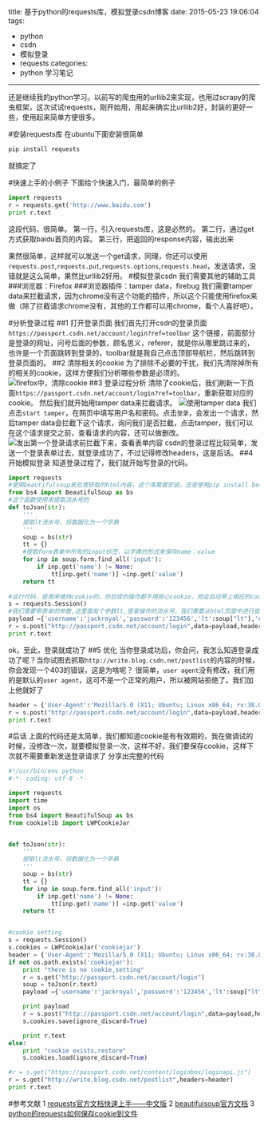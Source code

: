 title: 基于python的requests库，模拟登录csdn博客
date: 2015-05-23 19:06:04
tags:
- python
- csdn
- 模拟登录
- requests
categories:
- python 学习笔记
---
还是继续我的python学习。以前写的爬虫用的urllib2来实现，也用过scrapy的爬虫框架，这次试试requests，刚开始用，用起来确实比urllib2好，封装的更好一些，使用起来简单方便很多。
<!-- more -->
#安装requests库
在ubuntu下面安装很简单
```bash
pip install requests
```
就搞定了

#快速上手的小例子
下面给个快速入门，最简单的例子
```python
import requests
r = requests.get('http://www.baidu.com')
print r.text
```
这段代码，很简单。
第一行，引入requests库，这是必然的。
第二行，通过get方式获取baidu首页的内容。
第三行，把返回的response内容，输出出来

果然很简单，这样就可以发送一个get请求，同理，你还可以使用
`requests.post`,`requests.put`,`requests.options`,`requests.head`，发送请求，没错就是这么简单，果然比urllib2好用。
#模拟登录csdn
我们需要其他的辅助工具
###浏览器：Firefox
###浏览器插件：tamper data，firebug
我们需要tamper data来拦截请求，因为chrome没有这个功能的插件，所以这个只能使用firefox来做（除了拦截请求chrome没有，其他的工作都可以用chrome，看个人喜好吧）。

#分析登录过程
##1 打开登录页面
我们首先打开csdn的登录页面`https://passport.csdn.net/account/login?ref=toolbar`
这个链接，前面部分是登录的网址，问号后面的参数，顾名思义，referer，就是你从哪里跳过来的，也许是一个页面跳转到登录的，toolbar就是我自己点击顶部导航栏，然后跳转到登录页面的。
##2 清除相关的cookie
为了排除不必要的干扰，我们先清除掉所有的相关的cookie，这样方便我们分析哪些参数是必须的。
![firefox中，清除cookie](http://ww1.sinaimg.cn/large/692869a3gw1esegc1itw2j20qu075779.jpg)
##3 登录过程分析
清除了cookie后，我们刷新一下页面`https://passport.csdn.net/account/login?ref=toolbar`，重新获取对应的cookie。
然后我们就开始用tamper data来拦截请求。
![使用tamper data](http://ww2.sinaimg.cn/large/692869a3gw1esegfztiz7j20s40ftdjw.jpg)
我们点击`start tamper`，在网页中填写用户名和密码。点击`登录`，会发出一个请求，然后tamper data会拦截下这个请求，询问我们是否拦截，点击tamper，我们可以在这个请求提交之前，查看请求的内容，还可以做删改。
![发出第一个登录请求前拦截下来，查看表单内容](http://ww1.sinaimg.cn/large/692869a3gw1esegkslypyj20y20gntdt.jpg)
csdn的登录过程比较简单，发送一个登录表单过去，就登录成功了，不过记得修改headers，这是后话。
##4 开始模拟登录
知道登录过程了，我们就开始写登录的代码。
```python
import requests
#使用beautifulsoup来处理获取的html内容，这个库需要安装，还是使用pip install beautifulsoup4来安装
from bs4 import BeautifulSoup as bs
#这个函数使用来提取流水号的
def toJson(str):
    '''
    提取lt流水号，将数据化为一个字典
    '''
    soup = bs(str)
    tt = {}
    #提取form表单中所有的input标签，以字典的形式来保存name：value
    for inp in soup.form.find_all('input'):
        if inp.get('name') != None:
            tt[inp.get('name')] =inp.get('value')
    return tt
    
#这行代码，是用来维持cookie的，你后续的操作都不用担心cookie，他会自动带上相应的cookie
s = requests.Session()
#我们需要带表单的参数,这里面有个参数lt,登录操作的流水号，我们需要从html页面中进行提取
payload ={'username':'jackroyal','password':'123456','lt':soup["lt"],'execution':'e1s1','_eventId':'submit'}
r = s.post("http://passport.csdn.net/account/login",data=payload,headers=header)
print r.text
```
ok，至此，登录就成功了
##5 优化
当你登录成功后，你会问，我怎么知道登录成功了呢？当你试图去抓取`http://write.blog.csdn.net/postlist`的内容的时候，你会发现一个403的错误，这是为啥呢？
很简单，`user agent`没有修改，我们用的是默认的`user agent`，这可不是一个正常的用户，所以被网站拒绝了。我们加上他就好了
```python
header = {'User-Agent':'Mozilla/5.0 (X11; Ubuntu; Linux x86_64; rv:38.0) Gecko/20100101 Firefox/38.0'}
r = s.post("http://passport.csdn.net/account/login",data=payload,headers=header)
print r.text
```
#后话
上面的代码还是太简单，我们都知道cookie是有有效期的，我在做调试的时候，没修改一次，就要模拟登录一次，这样不好，我们要保存cookie，这样下次就不需要重新发送登录请求了
分享出完整的代码
```python
#!/usr/bin/env python
#-*- coding: utf-8 -*-

import requests
import time
import os
from bs4 import BeautifulSoup as bs
from cookielib import LWPCookieJar


def toJson(str):
    '''
    提取lt流水号，将数据化为一个字典
    '''
    soup = bs(str)
    tt = {}
    for inp in soup.form.find_all('input'):
        if inp.get('name') != None:
            tt[inp.get('name')] =inp.get('value')
    return tt


#cookie setting
s = requests.Session()
s.cookies = LWPCookieJar('cookiejar')
header = {'User-Agent':'Mozilla/5.0 (X11; Ubuntu; Linux x86_64; rv:38.0) Gecko/20100101 Firefox/38.0'}
if not os.path.exists('cookiejar'):
    print "there is no cookie,setting"
    r = s.get("http://passport.csdn.net/account/login")
    soup = toJson(r.text)
    payload ={'username':'jackroyal','password':'123456','lt':soup["lt"],'execution':'e1s1','_eventId':'submit'}

    print payload
    r = s.post("http://passport.csdn.net/account/login",data=payload,headers=header)
    s.cookies.save(ignore_discard=True)

    print r.text
else:
    print "cookie exists,restore"
    s.cookies.load(ignore_discard=True)

#r = s.get("https://passport.csdn.net/content/loginbox/loginapi.js")
r = s.get("http://write.blog.csdn.net/postlist",headers=header)
print r.text
```




#参考文献
1 [requests官方文档快速上手——中文版](http://requests-docs-cn.readthedocs.org/zh_CN/latest/user/quickstart.html)
2 [beautifuisoup官方文档](http://www.crummy.com/software/BeautifulSoup/bs4/doc/index.zh.html)
3 [python的requests如何保存cookie到文件](http://stackoverflow.com/questions/13030095/how-to-save-requests-python-cookies-to-a-file)







